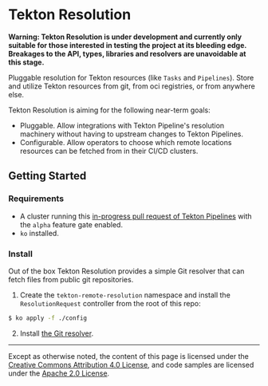 # Tekton Resolution

**Warning: Tekton Resolution is under development and currently only
suitable for those interested in testing the project at its bleeding
edge. Breakages to the API, types, libraries and resolvers are unavoidable
at this stage.**

Pluggable resolution for Tekton resources (like `Tasks` and
`Pipelines`). Store and utilize Tekton resources from git,
from oci registries, or from anywhere else.

Tekton Resolution is aiming for the following near-term goals:

- Pluggable. Allow integrations with Tekton Pipeline's resolution machinery
  without having to upstream changes to Tekton Pipelines.
- Configurable. Allow operators to choose which remote locations resources
  can be fetched from in their CI/CD clusters.

## Getting Started

### Requirements

- A cluster running this [in-progress pull request of Tekton Pipelines](https://github.com/tektoncd/pipeline/pull/4596)
  with the `alpha` feature gate enabled.
- `ko` installed.

### Install

Out of the box Tekton Resolution provides a simple Git resolver that can
fetch files from public git repositories.

1. Create the `tekton-remote-resolution` namespace and install
the `ResolutionRequest` controller from the root of this repo:

```bash
$ ko apply -f ./config
```

2. Install [the Git resolver](./gitresolver/README.md).

---

Except as otherwise noted, the content of this page is licensed under the
[Creative Commons Attribution 4.0 License](https://creativecommons.org/licenses/by/4.0/),
and code samples are licensed under the
[Apache 2.0 License](https://www.apache.org/licenses/LICENSE-2.0).

